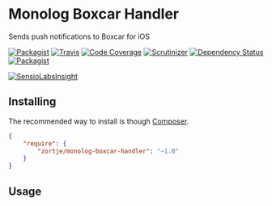# Monolog Boxcar Handler

Sends push notifications to Boxcar for iOS

[![Packagist](https://img.shields.io/packagist/v/zortje/monolog-boxcar-handler.svg?style=flat)](https://packagist.org/packages/zortje/monolog-boxcar-handler)
[![Travis](https://img.shields.io/travis/zortje/monolog-boxcar-handler.svg?style=flat)](https://travis-ci.org/zortje/monolog-boxcar-handler)
[![Code Coverage](https://scrutinizer-ci.com/g/zortje/monolog-boxcar-handler/badges/coverage.png?b=master)](https://scrutinizer-ci.com/g/zortje/monolog-boxcar-handler/?branch=master)
[![Scrutinizer](https://img.shields.io/scrutinizer/g/zortje/monolog-boxcar-handler.svg?style=flat)](https://scrutinizer-ci.com/g/zortje/monolog-boxcar-handler/?branch=master)
[![Dependency Status](https://dependencyci.com/github/zortje/monolog-boxcar-handler/badge)](https://dependencyci.com/github/zortje/monolog-boxcar-handler)
[![Packagist](https://img.shields.io/packagist/dt/zortje/monolog-boxcar-handler.svg?style=flat)](https://packagist.org/packages/zortje/monolog-boxcar-handler)

[![SensioLabsInsight](https://insight.sensiolabs.com/projects/78c5b234-802b-4968-8ccd-c8d82b9bec7a/big.png)](https://insight.sensiolabs.com/projects/78c5b234-802b-4968-8ccd-c8d82b9bec7a)

## Installing

The recommended way to install is though [Composer](https://getcomposer.org/).

```JSON
{
    "require": {
        "zortje/monolog-boxcar-handler": "~1.0"
    }
}
```

## Usage

